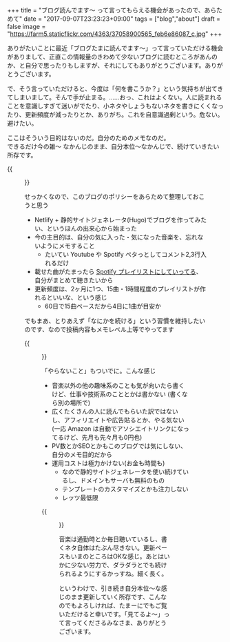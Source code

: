 +++
title = "ブログ読んでます〜 って言ってもらえる機会があったので、あらためて"
date = "2017-09-07T23:23:23+09:00"
tags = ["blog","about"]
draft = false
image = "https://farm5.staticflickr.com/4363/37058900565_feb6e86087_c.jpg"
+++

ありがたいことに最近「ブログたまに読んでます〜」って言っていただける機会がありまして、正直この情報量のきわめて少ないブログに読むところがあんのか、と自分で思ったりもしますが、それにしてもありがとうございます。ありがとうございます。

で、そう言っていただけると、今度は「何を書こうか？」という気持ちが出てきてしまいまして。そんで手が止まる。……おっ、これはよくない。人に読まれることを意識しすぎて迷いがでたり、小ネタやしょうもないネタを書きにくくなったり、更新頻度が減ったりとか、ありがち。これを自意識過剰という。危ない。避けたい。

ここはそういう目的はないのだ。自分のためのメモなのだ。  
できるだけ今の雑〜 なかんじのまま、自分本位〜なかんじで、続けていきたい所存です。

 {{<figure src="https://farm5.staticflickr.com/4363/37058900565_feb6e86087_c.jpg" link="https://flic.kr/p/YsLy2t" title="ましかのパスタ" >}}

せっかくなので、このブログのポリシーをあらためて整理しておこうと思う

- Netlify + 静的サイトジェネレータ(Hugo)でブログを作ってみたい、というほんの出来心から始まった
- 今の主目的は、自分の気に入った・気になった音楽を、忘れないようにメモすること
  - たいてい Youtube や Spotify ペタっとしてコメント2,3行入れるだけ
- 載せた曲がたまったら [Spotify プレイリストにしていってる](/tags/playlist)、自分がまとめて聴きたいから
- 更新頻度は、2ヶ月に1つ、15曲・1時間程度のプレイリストが作れるといいな、という感じ
  - 60日で15曲ペースだから4日に1曲が目安か
  
でもまあ、とりあえず「なにかを続ける」という習慣を維持したいのです、なので投稿内容もメモレベル上等でやってます
 
{{<figure src="https://farm5.staticflickr.com/4409/37096657955_7b5a739354_c.jpg" link="https://flic.kr/p/Yw74YX" title="ましかの鯖" >}}

「やらないこと」もついでに。こんな感じ

- 音楽以外の他の趣味系のことも気が向いたら書くけど、仕事や技術系のこととかは書かない (書くなら別の場所で)
- 広くたくさんの人に読んでもらいた訳ではないし、アフィリエイトや広告貼るとか、やる気ない (一応 Amazon は自動でアソシエイトリンクになってるけど、先月も先々月も0円也)
- PV数とかSEOとかもこのブログでは気にしない、自分のメモ目的だから
- 運用コストは極力かけない(お金も時間も)
  - なので静的サイトジェネレータを使い続けているし、ドメインもサーバも無料のもの
  - テンプレートのカスタマイズとかも注力しない
  - レッツ最低限
 
{{<figure src="https://farm5.staticflickr.com/4352/36662340480_7a513731b8_c.jpg" link="https://flic.kr/p/XRJ5wC" title="手作りサンドの店 ましか" >}}

音楽は通勤時とか毎日聴いているし、書くネタ自体はたぶん尽きない。更新ペースもいまのところはOKな感じ。あとはいかに少ない労力で、ダラダラとでも続けられるようにするかっすね。細く長く。

というわけで、引き続き自分本位〜な感じのまま更新していく所存です、こんなのでもよろしければ、たまーにでもご覧いただけると幸いです。「見てるよ〜」って言ってくださるみなさま、ありがとうございます。
